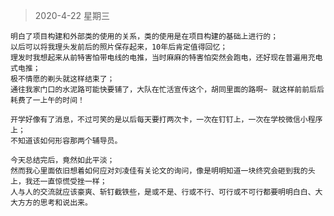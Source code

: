 > 2020-4-22 星期三

	明白了项目构建和外部类的使用的关系，类的使用是在项目构建的基础上进行的；
	以后可以将我理头发前后的照片保存起来，10年后肯定值得回忆；
	理发时我想起来从前特害怕带电线的电推，当时麻麻的特害怕突然会跑电，还好现在普遍用充电式电推；
	极不情愿的剃头就这样结束了；
	通往我家门口的水泥路可能快要铺了，大队在忙活宣传这个，胡同里面的路啊~ 就这样前前后后耗费了一上午的时间！

	开学好像有了消息，不过可笑的是以后每天要打两次卡，一次在钉钉上，一次在学校微信小程序上；
	不知道该如何形容那两个辅导员。

	今天总结完后，竟然如此平淡；
	然而我心里面依旧想着如何应对刘凌佳有关论文的询问，像是明明知道一块终究会砸到我的头上，我还一直惊慌受挫一样；
	人与人的交流就应该豪爽、斩钉截铁些，是或不是、行或不行、可行或不可行都要明明白白、大大方方的思考和说出来。
